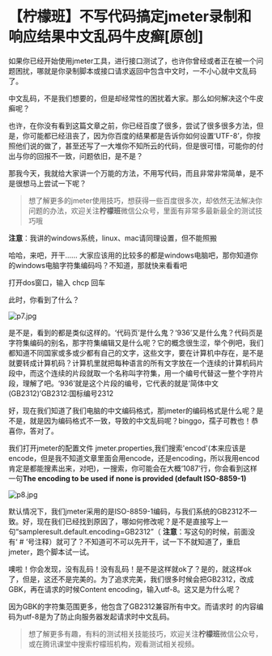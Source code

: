 # 【柠檬班】不写代码搞定jmeter录制和响应结果中文乱码牛皮癣[原创]

如果你已经开始使用jmeter工具，进行接口测试了，也许你曾经或者正在被一个问题困扰，哪就是你录制脚本或接口请求返回中包含中文时，一不小心就中文乱码了。

中文乱码，不是我们想要的，但是却经常性的困扰着大家。那么如何解决这个牛皮癣呢？

也许，在你没有看到这篇文章之前，你已经百度了很多，尝试了很多很多方法，但是，你可能都已经沮丧了，因为你百度的结果都是告诉你如何设置‘UTF-8’，你按照他们说的做了，甚至还写了一大堆你不知所云的代码，但是很可惜，可能你的付出与你的回报不一致，问题依旧，是不是？

那我今天，我就给大家讲一个万能的方法，不用写代码，而且非常非常简单，是不是很想马上尝试一下呢？

> 想了解更多的jmeter使用技巧，想获得一些百度很多次，却依然无法解决你问题的办法，欢迎关注**柠檬班**微信公众号，里面有非常多最新最全的测试技巧哦

**注意**：我讲的windows系统，linux、mac请同理设置，但不能照搬

哈哈，来吧，开干......
大家应该用的比较多的都是windows电脑吧，那你知道你的windows电脑字符集编码吗？不知道，那就快来看看吧

打开dos窗口，输入 chcp 回车

此时，你看到了什么？

![p7.jpg](p7.jpg "chcp")

是不是，看到的都是类似这样的。‘代码页’是什么鬼？‘936’又是什么鬼？代码页是字符集编码的别名，那字符集编辑又是什么呢？它的概念很生涩，举个例吧，我们都知道不同国家或多或少都有自己的文字，这些文字，要在计算机中存在，是不是就要转成计算机码？计算机里就把每种语言的所有文字放在一个连续的计算机码片段中，而这个连续的片段就取一个名称叫字符集，用一个编号代替这一整个字符片段，理解了吧。‘936’就是这个片段的编号，它代表的就是‘简体中文(GB2312)’GB2312:国标编号2312

好，现在我们知道了我们电脑的中文编码格式，那jmeter的编码格式是什么呢？是不是，就是因为编码格式不一致，导致的中文乱码呢？binggo，孺子可教也！恭喜你，答对了。

我们打开jmeter的配置文件 jmeter.properties,我们搜索'encod'(本来应该是encode，但是我不知道文章里面会用encode，还是encoding，所以我用encod肯定是都能搜素出来，对吧)，一搜索，你可能会在大概‘1087’行，你会看到这样一句**The encoding to be used if none is provided (default ISO-8859-1)**

![p8.jpg](p8.jpg "encode")

默认情况下，我们jmeter采用的是ISO-8859-1编码，与我们系统的GB2312不一致。好，现在我们已经找到原因了，哪如何修改呢？是不是直接写上一句“sampleresult.default.encoding=GB2312”（ **注意**：写这句的时候，前面没有‘ # ’号注释）就可了？不知道可不可以先开干，试一下不就知道了，重启jmeter，跑个脚本试一试。

噢啦！你会发现，没有乱码！没有乱码！是不是这样就ok了？是的，就这样ok了，但是，这还不是完美的。为了追求完美，我们很多时候会把GB2312，改成GBK，再在请求的时候Content encoding，输入utf-8。这又是为什么呢？

因为GBK的字符集范围更多，他包含了GB2312兼容所有中文。而请求时
的内容编码为utf-8是为了防止向服务器发起请求时中文乱码。

> 想了解更多有趣，有料的测试相关技能技巧，欢迎关注**柠檬班**微信公众号，或在腾讯课堂中搜索柠檬班机构，观看测试相关视频。